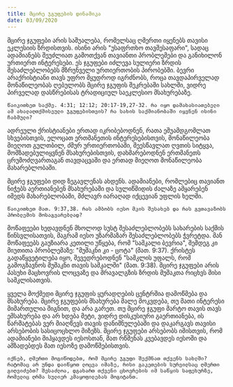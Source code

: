 ```yaml
---
title: მცირე ჯგუფების დინამიკა
date: 03/09/2020
---
```


მცირე ჯგუფები არის საშუალება, რომელსაც ღმერთი იყენებს თავისი ეკლესიის ზრდისთვის. ისინი არის "უსაფრთხო თავშესაფარი", სადაც ადამიანებს შეუძლიათ გამოთქვან თავიანთი პრობლემები და განიხილონ ურთიერთ ინტერესები. ეს ჯგუფები იძლევა სულიერი ზრდის შესაძლებლობებს მზრუნველი ურთიერთობის პირობებში. ბევრი არაქრისტიანი თავს უფრო მყუდროდ იგრძნობს, როცა თავდაპირველად მონაწილეობას ღებულობს მცირე ჯგუფის შეკრებაში სახლში, ვიდრე პირველად დასწრებისას ტრადიციულ საეკლესიო მსახურებაზე.

`წაიკითხეთ საქმე. 4:31; 12:12; 20:17-19,27-32. რა იყო დამახასიათებელი ამ ახალაღთქმისეული ჯგუფებისთვის? რა სახის საქმიანობაში იყვნენ ისინი ჩაბმული?`

ადრეული ქრისტიანები ერთად იკრიბებოდნენ, რათა ეშუამდგომლათ სხვებისთვის, ელოცათ ერთმანეთის ინტერესებისთვის, მონაწილეობა მიეღოთ გულთბილ, ძმურ ურთიერთობაში, შეესწავლათ ღვთის სიტყვა, მომზადებულიყვნენ მსახურებისთვის, დახმარებოდნენ ერთმანეთს ცრუმოძღვართაგან თავდაცვაში და ერთად მიეღოთ მონაწილეობა მახარებლობაში.

მცირე ჯგუფები დიდ ზეგავლენას ახდენს. ადამიანები, რომლებიც თავიანთ ნიჭებს აერთიანებენ მსახურებაში და სულიწმიდის ძალაზე ამყარებენ იმედს მახარებლობაში, მძლავრ იარაღად იქცევიან უფლის ხელში.

`წაიკითხეთ მათ. 9:37,38. რას ამბობს იესო მკის შესახებ და რას გვთავაზობს პრობლემის მოსაგვარებლად?`

მოწაფეები ხედავდნენ მხოლოდ სუსტ შესაძლებლობებს სახარების საქმის წინსვლისათვის, მაგრამ იესო უზარმაზარ შესაძლებლობებს ჭვრეტდა. მან მოწაფეებს გაუზიარა კეთილი უწყება, რომ "სამკალი ბევრია", შემდეგ კი მიუთითა პრობლემაზე: "მუშაკნი კი - ცოტა" (მათ. 9:37). ქრისტეს გადაწყვეტილება იყო, შევედრებოდნენ "სამკლის უფალს, რომ გამოგზავნოს მუშაკნი თავის სამკალში" (მათ. 9:38). მცირე ჯგუფები არის პასუხი მაცხოვრის ლოცვაზე და მრავალგზის ზრდის მუშაკთა რიცხვს მისი სამკლისათვის.

ყველა მოქმედი მცირე ჯგუფის ყურადღების ცენტრშია დამოწმება და მსახურება. მცირე ჯგუფების მსახურება მალე მოკვდება, თუ მათი ინტერესი მიმართულია შიგნით, და არა გარეთ. თუ მცირე ჯგუფი მარტო თავის თავს ემსახურება და არ ხდება მეტი, ვიდრე დისკუსიური გაერთიანება, ის წარმატებას ვერ მიაღწევს თავის დანიშნულებაში და დაკარგავს თავისი არსებობის სასიცოცხლო მიზეზს. მცირე ჯგუფები არსებობს იმისთვის, რომ ადამიანები მიჰყავდეს იესოსთან, მათ რწმენას კვებავდეს იესოში და ამზადებდეს მათ იესოზე დამოწმებისთვის.

`იქნებ, ღმერთი მოგიწოდებთ, რომ მცირე ჯგუფი შექმნათ თქვენს სახლში? რატომაც არ უნდა დაიწყოთ ლოცვა იმაზე, რისი გაკეთების სურვილსაც ღმერთი გიღვიძებთ? შესაძლოა, დგახართ თქვენი ცხოვრების იმ საწყის საფეხურზე, რომელიც ღრმა სულიერ კმაყოფილებას მოგიტანთ.`